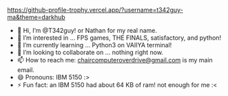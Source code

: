 https://github-profile-trophy.vercel.app/?username=t342guy-ma&theme=darkhub


- 👋 Hi, I’m @T342guy! or Nathan for my real name.
- 👀 I’m interested in ... FPS games, THE FINALS, satisfactory, and python!
- 🌱 I’m currently learning ... Python3 on VAIIYA terminal! 
- 💞️ I’m looking to collaborate on ... nothing right now.
- 📫 How to reach me: chaircomputeroverdrive@gmail.com is my main email. 
- 😄 Pronouns: IBM 5150 :> 
- ⚡ Fun fact: an IBM 5150 had about 64 KB of ram! not enough for me :<

<!---
T34256/T34256 is a ✨ special ✨ repository because its `README.md` (this file) appears on your GitHub profile.
You can click the Preview link to take a look at your changes.
--->
